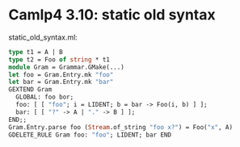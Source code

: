 <!-- ((! set title Camlp4 3.10  !)) ((! set learn !)) -->

# Camlp4 3.10: static old syntax
static_old_syntax.ml:

```ocaml
type t1 = A | B
type t2 = Foo of string * t1
module Gram = Grammar.GMake(...)
let foo = Gram.Entry.mk "foo"
let bar = Gram.Entry.mk "bar"
GEXTEND Gram
  GLOBAL: foo bor;
  foo: [ [ "foo"; i = LIDENT; b = bar -> Foo(i, b) ] ];
  bar: [ [ "?" -> A | "." -> B ] ];
END;;
Gram.Entry.parse foo (Stream.of_string "foo x?") = Foo("x", A)
GDELETE_RULE Gram foo: "foo"; LIDENT; bar END
```

